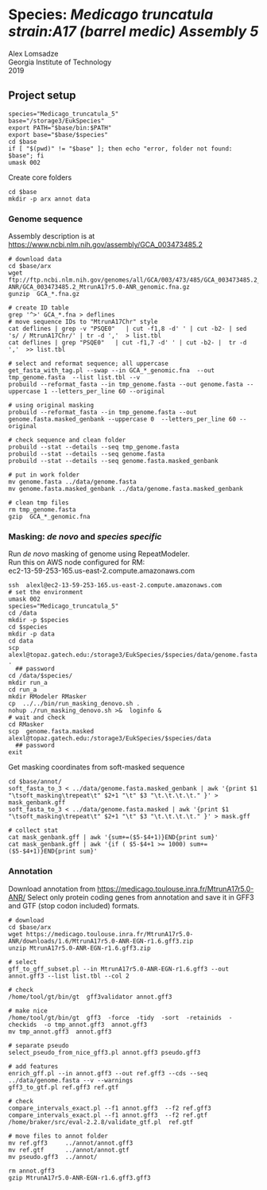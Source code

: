 # Species: _Medicago truncatula strain:A17 (barrel medic)  Assembly 5_  
Alex Lomsadze  
Georgia Institute of Technology  
2019  
## Project setup  
```
species="Medicago_truncatula_5"
base="/storage3/EukSpecies"
export PATH="$base/bin:$PATH"
export base="$base/$species"
cd $base
if [ "$(pwd)" != "$base" ]; then echo "error, folder not found: $base"; fi
umask 002
```
Create core folders  
```
cd $base
mkdir -p arx annot data
```
### Genome sequence  
Assembly description is at https://www.ncbi.nlm.nih.gov/assembly/GCA_003473485.2
```
# download data
cd $base/arx
wget ftp://ftp.ncbi.nlm.nih.gov/genomes/all/GCA/003/473/485/GCA_003473485.2_MtrunA17r5.0-ANR/GCA_003473485.2_MtrunA17r5.0-ANR_genomic.fna.gz
gunzip  GCA_*.fna.gz

# create ID table
grep '^>' GCA_*.fna > deflines
# move sequence IDs to "MtrunA17Chr" style
cat deflines | grep -v "PSQE0"   | cut -f1,8 -d' ' | cut -b2- | sed 's/ / MtrunA17Chr/' | tr -d ','  > list.tbl
cat deflines | grep "PSQE0"   | cut -f1,7 -d' ' | cut -b2- |  tr -d ','  >> list.tbl

# select and reformat sequence; all uppercase 
get_fasta_with_tag.pl --swap --in GCA_*_genomic.fna  --out tmp_genome.fasta  --list list.tbl --v
probuild --reformat_fasta --in tmp_genome.fasta --out genome.fasta --uppercase 1 --letters_per_line 60 --original

# using original masking
probuild --reformat_fasta --in tmp_genome.fasta --out genome.fasta.masked_genbank --uppercase 0  --letters_per_line 60 --original

# check sequence and clean folder
probuild --stat --details --seq tmp_genome.fasta
probuild --stat --details --seq genome.fasta
probuild --stat --details --seq genome.fasta.masked_genbank

# put in work folder
mv genome.fasta ../data/genome.fasta
mv genome.fasta.masked_genbank ../data/genome.fasta.masked_genbank

# clean tmp files
rm tmp_genome.fasta
gzip  GCA_*_genomic.fna
```
### Masking: _de novo_ and _species specific_
Run _de novo_ masking of genome using RepeatModeler.  
Run this on AWS node configured for RM:  
    ec2-13-59-253-165.us-east-2.compute.amazonaws.com  
```
ssh  alexl@ec2-13-59-253-165.us-east-2.compute.amazonaws.com
# set the environment
umask 002
species="Medicago_truncatula_5"
cd /data
mkdir -p $species
cd $species
mkdir -p data
cd data
scp alexl@topaz.gatech.edu:/storage3/EukSpecies/$species/data/genome.fasta  .
  ## password
cd /data/$species/
mkdir run_a
cd run_a
mkdir RModeler RMasker
cp  ../../bin/run_masking_denovo.sh .
nohup ./run_masking_denovo.sh >&  loginfo &
# wait and check
cd RMasker
scp  genome.fasta.masked  alexl@topaz.gatech.edu:/storage3/EukSpecies/$species/data
  ## password
exit
```
Get masking coordinates from soft-masked sequence 
```
cd $base/annot/
soft_fasta_to_3 < ../data/genome.fasta.masked_genbank | awk '{print $1 "\tsoft_masking\trepeat\t" $2+1 "\t" $3 "\t.\t.\t.\t." }' > mask_genbank.gff
soft_fasta_to_3 < ../data/genome.fasta.masked | awk '{print $1 "\tsoft_masking\trepeat\t" $2+1 "\t" $3 "\t.\t.\t.\t." }' > mask.gff

# collect stat
cat mask_genbank.gff | awk '{sum+=($5-$4+1)}END{print sum}'
cat mask_genbank.gff | awk '{if ( $5-$4+1 >= 1000) sum+=($5-$4+1)}END{print sum}'

```
### Annotation  
Download annotation from https://medicago.toulouse.inra.fr/MtrunA17r5.0-ANR/
Select only protein coding genes from annotation and save it in GFF3 and GTF (stop codon included) formats.  
```
# download
cd $base/arx
wget https://medicago.toulouse.inra.fr/MtrunA17r5.0-ANR/downloads/1.6/MtrunA17r5.0-ANR-EGN-r1.6.gff3.zip
unzip MtrunA17r5.0-ANR-EGN-r1.6.gff3.zip

# select 
gff_to_gff_subset.pl --in MtrunA17r5.0-ANR-EGN-r1.6.gff3 --out annot.gff3 --list list.tbl --col 2

# check
/home/tool/gt/bin/gt  gff3validator annot.gff3

# make nice
/home/tool/gt/bin/gt  gff3  -force  -tidy  -sort  -retainids  -checkids  -o tmp_annot.gff3  annot.gff3
mv tmp_annot.gff3  annot.gff3

# separate pseudo
select_pseudo_from_nice_gff3.pl annot.gff3 pseudo.gff3

# add features
enrich_gff.pl --in annot.gff3 --out ref.gff3 --cds --seq ../data/genome.fasta --v --warnings
gff3_to_gtf.pl ref.gff3 ref.gtf

# check
compare_intervals_exact.pl --f1 annot.gff3  --f2 ref.gff3
compare_intervals_exact.pl --f1 annot.gff3  --f2 ref.gtf
/home/braker/src/eval-2.2.8/validate_gtf.pl  ref.gtf

# move files to annot folder
mv ref.gff3     ../annot/annot.gff3
mv ref.gtf      ../annot/annot.gtf
mv pseudo.gff3  ../annot/

rm annot.gff3
gzip MtrunA17r5.0-ANR-EGN-r1.6.gff3.gff3
```

